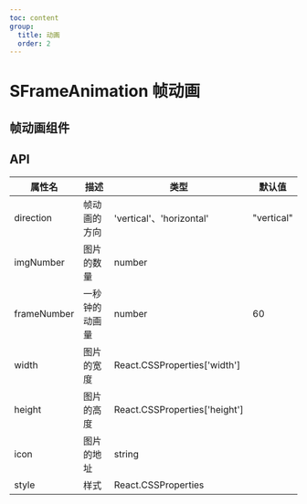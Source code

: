 ```yaml
---
toc: content
group:
  title: 动画
  order: 2
---
```


# SFrameAnimation 帧动画

## 帧动画组件

<code src="./demo/index.tsx"></code>

## API

| 属性名      | 描述           | 类型                          | 默认值     |
| ----------- | -------------- | ----------------------------- | ---------- |
| direction   | 帧动画的方向   | 'vertical'、'horizontal'      | "vertical" |
| imgNumber   | 图片的数量     | number                        |            |
| frameNumber | 一秒钟的动画量 | number                        | 60         |
| width       | 图片的宽度     | React.CSSProperties['width']  |            |
| height      | 图片的高度     | React.CSSProperties['height'] |            |
| icon        | 图片的地址     | string                        |            |
| style       | 样式           | React.CSSProperties           |            |
